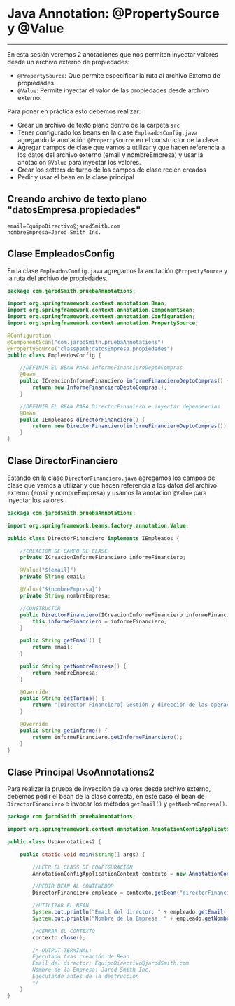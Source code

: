 # Java Annotation: @PropertySource y @Value

---

En esta sesión veremos 2 anotaciones que nos permiten inyectar valores desde un archivo externo de propiedades:

- `@PropertySource`: Que permite especificar la ruta al archivo Externo de propiedades.
- `@Value`: Permite inyectar el valor de las propiedades desde archivo externo.

Para poner en práctica esto debemos realizar:

- Crear un archivo de texto plano dentro de la carpeta <code>src</code>
- Tener configurado los beans en la clase <code>EmpleadosConfig.java</code> agregando la anotación `@PropertySource` en el constructor de la clase.
- Agregar campos de clase que vamos a utilizar y que hacen referencia a los datos del archivo externo (email y nombreEmpresa) y usar la anotación `@Value` para inyectar los valores.
- Crear los setters de turno de los campos de clase recién creados
- Pedir y usar el bean en la clase principal

## Creando archivo de texto plano "datosEmpresa.propiedades"

    email=EquipoDirectivo@jarodSmith.com
    nombreEmpresa=Jarod Smith Inc.

## Clase EmpleadosConfig

En la clase <code>EmpleadosConfig.java</code> agregamos la anotación `@PropertySource` y la ruta del archivo de propiedades.

```java
package com.jarodSmith.pruebaAnnotations;

import org.springframework.context.annotation.Bean;
import org.springframework.context.annotation.ComponentScan;
import org.springframework.context.annotation.Configuration;
import org.springframework.context.annotation.PropertySource;

@Configuration
@ComponentScan("com.jarodSmith.pruebaAnnotations")
@PropertySource("classpath:datosEmpresa.propiedades")
public class EmpleadosConfig {

    //DEFINIR EL BEAN PARA InformeFinancieroDeptoCompras
    @Bean
    public ICreacionInformeFinanciero informeFinancieroDeptoCompras() { //ID del Bean
        return new InformeFinancieroDeptoCompras();
    }

    //DEFINIR EL BEAN PARA DirectorFinaniero e inyectar dependencias
    @Bean
    public IEmpleados directorFinanciero() {
        return new DirectorFinanciero(informeFinancieroDeptoCompras());
    }
}
```

## Clase DirectorFinanciero

Estando en la clase <code>DirectorFinanciero.java</code> agregamos los campos de clase que vamos a utilizar y que hacen referencia a los datos del archivo externo (email y nombreEmpresa) y usamos la anotación `@Value` para inyectar los valores.

```java
package com.jarodSmith.pruebaAnnotations;

import org.springframework.beans.factory.annotation.Value;

public class DirectorFinanciero implements IEmpleados {

    //CREACION DE CAMPO DE CLASE
    private ICreacionInformeFinanciero informeFinanciero;

    @Value("${email}")
    private String email;

    @Value("${nombreEmpresa}")
    private String nombreEmpresa;

    //CONSTRUCTOR
    public DirectorFinanciero(ICreacionInformeFinanciero informeFinanciero) {
        this.informeFinanciero = informeFinanciero;
    }

    public String getEmail() {
        return email;
    }

    public String getNombreEmpresa() {
        return nombreEmpresa;
    }

    @Override
    public String getTareas() {
        return "[Director Financiero] Gestión y dirección de las operaciones financieras de la empresa";
    }

    @Override
    public String getInforme() {
        return informeFinanciero.getInformeFinanciero();
    }
}
```

## Clase Principal UsoAnnotations2

Para realizar la prueba de inyección de valores desde archivo externo, debemos pedir el bean de la clase correcta, en este caso el bean de `DirectorFinanciero` e invocar los métodos `getEmail()` y `getNombreEmpresa()`.

```java
package com.jarodSmith.pruebaAnnotations;

import org.springframework.context.annotation.AnnotationConfigApplicationContext;

public class UsoAnnotations2 {

    public static void main(String[] args) {

        //LEER EL CLASS DE CONFIGURACIÓN
        AnnotationConfigApplicationContext contexto = new AnnotationConfigApplicationContext(EmpleadosConfig.class);

        //PEDIR BEAN AL CONTENEDOR
        DirectorFinanciero empleado = contexto.getBean("directorFinanciero", DirectorFinanciero.class);

        //UTILIZAR EL BEAN
        System.out.println("Email del director: " + empleado.getEmail());
        System.out.println("Nombre de la Empresa: " + empleado.getNombreEmpresa());

        //CERRAR EL CONTEXTO
        contexto.close();

        /* OUTPUT TERMINAL:
        Ejecutado tras creación de Bean
        Email del director: EquipoDirectivo@jarodSmith.com
        Nombre de la Empresa: Jarod Smith Inc.
        Ejecutando antes de la destrucción
        */
    }
}
```

